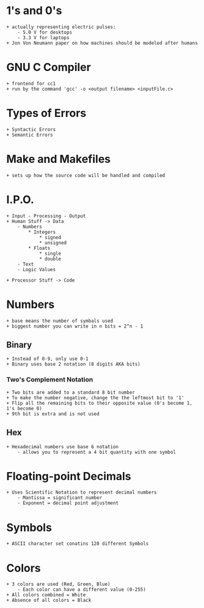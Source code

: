# 1's and 0's
	+ actually representing electric pulses:
		- 5.0 V for desktops
		- 3.3 V for laptops
	+ Jon Von Neumann paper on how machines should be modeled after humans

# GNU C Compiler
	+ frontend for cc1
	+ run by the command 'gcc' -o <output filename> <inputFile.c>

# Types of Errors
	+ Syntactic Errors
	+ Semantic Errors

# Make and Makefiles
	+ sets up how the source code will be handled and compiled

# I.P.O.
	+ Input - Processing - Output
	+ Human Stuff -> Data
		- Numbers
			* Integers
				* signed
				* unsigned
			* Floats
				* single
				* double
		- Text
		- Logic Values

	+ Processor Stuff -> Code

# Numbers
	+ base means the number of symbals used
	+ biggest number you can write in n bits = 2^n - 1

## Binary
	+ Instead of 0-9, only use 0-1
	+ Binary uses base 2 notation (8 digits AKA bits)
### Two's Complement Notation
	+ Two bits are added to a standard 8 bit number 
	+ To make the number negative, change the the leftmost bit to '1'
	+ Flip all the remaining bits to their opposite value (0's become 1, 1's become 0)
	+ 9th bit is extra and is not used

## Hex
	+ Hexadecimal numbers use base 6 notation
		- allows you to represent a 4 bit quantity with one symbol

# Floating-point Decimals
	+ Uses Scientific Notation to represent decimal numbers
		- Mantissa = significant number
		- Exponent = decimal point adjustment

# Symbols
	+ ASCII character set conatins 128 different Symbols

# Colors
	+ 3 colors are used (Red, Green, Blue)
		- Each color can have a different value (0-255)
	+ All colors combined = White
	+ Absence of all colors = Black
